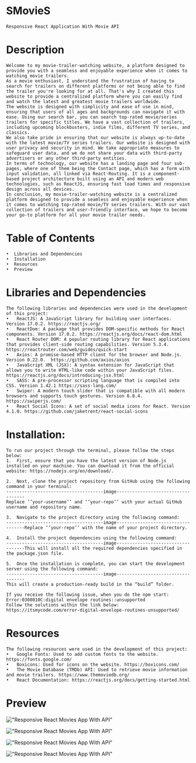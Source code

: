 # SMovieS

    Responsive React Application With Movie API

# Description

    Welcome to my movie-trailer-watching website, a platform designed to provide you with a seamless and enjoyable experience when it comes to watching movie trailers.
    As a movie enthusiast, I understand the frustration of having to search for trailers on different platforms or not being able to find the trailer you're looking for at all. That's why I created this website to provide a centralized platform where you can easily find and watch the latest and greatest movie trailers worldwide.
    The website is designed with simplicity and ease of use in mind, ensuring that users of all ages and backgrounds can navigate it with ease. Using our search bar, you can search top-rated movie/series trailers for specific titles. We have a vast collection of trailers, including upcoming blockbusters, indie films, different TV series, and classics.
    We also take pride in ensuring that our website is always up-to-date with the latest movie/TV series trailers. Our website is designed with user privacy and security in mind. We take appropriate measures to safeguard user data, and we do not share your data with third-party advertisers or any other third-party entities.
    In terms of technology, our website has a landing page and four sub-pages, where one of them being the Contact page, which has a form with input validation, all linked via React-Routing. It is a component-based project architecture built using an API and modern web technologies, such as ReactJS, ensuring fast load times and responsive design across all devices.
    In conclusion, my movie-trailer-watching website is a centralized platform designed to provide a seamless and enjoyable experience when it comes to watching top-rated movie/TV series trailers. With our vast collection of trailers and user-friendly interface, we hope to become your go-to platform for all your movie trailer needs.

# Table of Contents

    •  Libraries and Dependencies
    •  Installation
    •  Resources
    •  Preview

# Libraries and Dependencies

    The following libraries and dependencies were used in the development of this project:
    •	ReactJS: A JavaScript library for building user interfaces. Version 17.0.2. https://reactjs.org/
    •	ReactDom: A package that provides DOM-specific methods for React components. Version 17.0.2. https://reactjs.org/docs/react-dom.html
    •	React Router DOM: A popular routing library for React applications that provides client-side routing capabilities. Version 5.3.4. https://reactrouter.com/web/guides/quick-start
    •	Axios: A promise-based HTTP client for the browser and Node.js. Version 0.22.0.  https://github.com/axios/axios
    •	JavaScript XML (JSX): A syntax extension for JavaScript that allows you to write HTML-like code within your JavaScript files. https://reactjs.org/docs/introducing-jsx.html
    •	SASS: A pre-processor scripting language that is compiled into CSS. Version 1.42.1 https://sass-lang.com/
    •	Swiper: A modern touch slider that is compatible with all modern browsers and supports touch gestures. Version 6.8.4. https://swiperjs.com/
    •	React Social Icons: A set of social media icons for React. Version 4.1.0. https://github.com/jaketrent/react-social-icons

# Installation:

    To run our project through the terminal, please follow the steps below:
    1.	First, ensure that you have the latest version of Node.js installed on your machine. You can download it from the official website: https://nodejs.org/en/download/.

    2.	Next, clone the project repository from GitHub using the following command in your terminal:
    -------------------------------------image-----------------------------------
    Replace ‘’your-username’’ and ‘’your-repo’’ with your actual GitHub username and repository name.

    3.	Navigate to the project directory using the following command:
    -------------------------------------image-----------------------------------Replace ‘’your-repo’’ with the name of your project directory.

    4.	Install the project dependencies using the following command:
    -------------------------------------image-----------------------------------This will install all the required dependencies specified in the package.json file.

    5.	Once the installation is complete, you can start the development server using the following command:
    -------------------------------------image-----------------------------------
    This will create a production-ready build in the “build” folder.

    If you receive the following issue, when you do the npm start:
    Error:0308010C:digital envelope routines::unsupported
    Follow the solutions within the link below:
    https://itsmycode.com/error-digital-envelope-routines-unsupported/

# Resources

    The following resources were used in the development of this project:
    •	Google Fonts: Used to add custom fonts to the website. https://fonts.google.com/
    •	Boxicons: Used for icons on the website. https://boxicons.com/
    •	The Movie Database (TMDb) API: Used to retrieve movie information and movie trailers. https://www.themoviedb.org/
    •	React Documentation: https://reactjs.org/docs/getting-started.html

# Preview

!["Responsive React Movies App With API"](https://user-images.githubusercontent.com/67447840/136721197-be990f3a-cae2-4757-9eb7-c0796f4a3834.png "Responsive React Movies App With API")

!["Responsive React Movies App With API"](https://user-images.githubusercontent.com/67447840/136721135-f64988cf-af31-495f-988c-c24ab10cbade.png "Responsive React Movies App With API")

!["Responsive React Movies App With API"](https://user-images.githubusercontent.com/67447840/136721056-733be8a6-7af6-424b-a74e-eb65980a5464.png "Responsive React Movies App With API")

!["Responsive React Movies App With API"](https://user-images.githubusercontent.com/67447840/136721118-cf5c59d2-31ff-4b06-86cb-262dd1b655fc.png "Responsive React Movies App With API")

